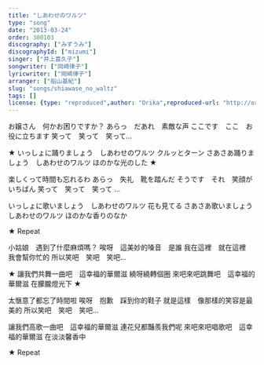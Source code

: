 ```yaml
---
title: "しあわせのワルツ"
type: "song"
date: "2013-03-24"
order: 300103
discography: ["みずうみ"]
discographyId: ["mizumi"]
singer: ["井上喜久子"]
songwriter: ["岡崎律子"]
lyricwriter: ["岡崎律子"]
arranger: ["船山基紀"]
slug: "songs/shiawase_no_waltz"
tags: []
license: {type: "reproduced",author: "Orika",reproduced-url: "http://orikamushi.myweb.hinet.net",reproduced-website: "織歌蟲"}
---
```


お嬢さん　何かお困りですか？
あらっ　だあれ　素敵な声 
ここです　ここ　お役に立ちます 
笑って　笑って　笑って… 

★ いっしょに踊りましょう　しあわせのワルツ 
クルッとターン 
さあさあ踊りましょう　しあわせのワルツ 
ほのかな光のした ★ 

楽しくって時間も忘れるわ 
あらっ　失礼　靴を踏んだ 
そうです　それ　笑顔がいちばん 
笑って　笑って　笑って … 

いっしょに歌いましょう　しあわせのワルツ 
花も見てる 
さあさあ歌いましょう　しあわせのワルツ 
ほのかな香りのなか 

★ Repeat

小姑娘　遇到了什麼麻煩嗎？
唉呀　這美妙的嗓音　是誰
我在這裡　就在這裡　我會幫你忙的
所以笑吧　笑吧　笑吧… 

★ 讓我們共舞一曲吧　這幸福的華爾滋
繞呀繞轉個圈
來吧來吧跳舞吧　這幸福的華爾滋
在朦朧燈光下 ★

太愜意了都忘了時間啦
唉呀　抱歉　踩到你的鞋子
就是這樣　像那樣的笑容是最美的
所以笑吧　笑吧　笑吧…

讓我們高歌一曲吧　這幸福的華爾滋
連花兒都豔羨我們呢
來吧來吧唱歌吧　這幸福的華爾滋
在淡淡馨香中 

★ Repeat
